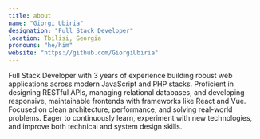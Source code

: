 ```yaml
---
title: about
name: "Giorgi Ubiria"
designation: "Full Stack Developer"
location: Tbilisi, Georgia
pronouns: "he/him"
website: "https://github.com/GiorgiUbiria"
---
```


Full Stack Developer with 3 years of experience building robust web applications across modern JavaScript and PHP stacks. Proficient in designing RESTful APIs, managing relational databases, and developing responsive, maintainable frontends with frameworks like React and Vue. Focused on clean architecture, performance, and solving real-world problems. Eager to continuously learn, experiment with new technologies, and improve both technical and system design skills.
